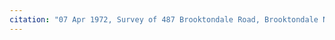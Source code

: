 ```yaml
---
citation: "07 Apr 1972, Survey of 487 Brooktondale Road, Brooktondale NY by Thomas Miller, Book 1970, p11, Tompkins County Clerk, Ithaca NY. Cropped."
---
```

